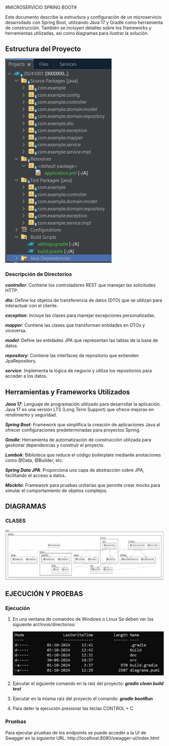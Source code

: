 

#MICROSERVICIO SPRING BOOT#

Este documento describe la estructura y configuración de un microservicio desarrollado con Spring Boot, utilizando Java 17 y Gradle como herramienta de construcción. También se incluyen detalles sobre los frameworks y herramientas utilizadas, así como diagramas para ilustrar la solución.

## Estructura del Proyecto ##
![alt text](image.png)

### Descripción de Directorios ###
***controller***: Contiene los controladores REST que manejan las solicitudes HTTP.

***dto***: Define los objetos de transferencia de datos (DTO) que se utilizan para interactuar con el cliente.

***exception***: Incluye las clases para manejar excepciones personalizadas.

***mapper***: Contiene las clases que transforman entidades en DTOs y viceversa.

***model***: Define las entidades JPA que representan las tablas de la base de datos.

***repository***: Contiene las interfaces de repositorio que extienden JpaRepository.

***service***: Implementa la lógica de negocio y utiliza los repositorios para acceder a los datos.

## Herramientas y Frameworks Utilizados ##
***Java 17***: Lenguaje de programación utilizado para desarrollar la aplicación. Java 17 es una versión LTS (Long Term Support) que ofrece mejoras en rendimiento y seguridad.

***Spring Boot***: Framework que simplifica la creación de aplicaciones Java al ofrecer configuraciones predeterminadas para proyectos Spring.

***Gradle***: Herramienta de automatización de construcción utilizada para gestionar dependencias y construir el proyecto.

***Lombok***: Biblioteca que reduce el código boilerplate mediante anotaciones como @Data, @Builder, etc.

***Spring Data JPA***: Proporciona una capa de abstracción sobre JPA, facilitando el acceso a datos.

***Mockito***: Framework para pruebas unitarias que permite crear mocks para simular el comportamiento de objetos complejos.

## DIAGRAMAS ##

### CLASES ###

![alt text](image-1.png)


## EJECUCIÓN Y PROEBAS ##

### Ejecución ###

1. En una ventana de comandos de Windows o Linux
   Se deben ver los siguiente archivos/directorios:

   ![alt text](image-2.png)

2. Ejecutar el siguiente comando en la raíz del proyecto: ***gradle clean build test***
3. Ejecutar en la misma raíz del proyecto el comando: ***gradle bootRun***
4. Para deter la ejecución presionar las teclas CONTROL + C

### Pruebas ###
Para ejecutar pruebas de los endpoints se puede acceder a la UI de Swagger en la siguiente URL: http://localhost:8080/swagger-ui/index.html



